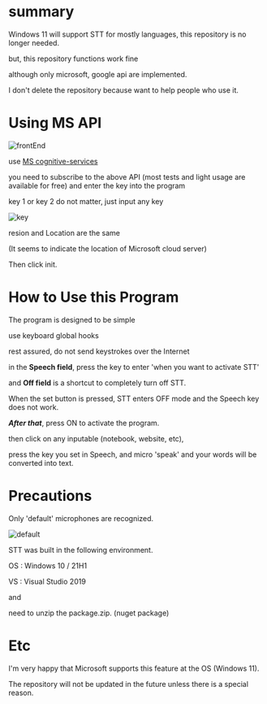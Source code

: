# summary

Windows 11 will support STT for mostly languages, this repository is no longer needed.

but, this repository functions work fine

although only microsoft, google api are implemented.

I don't delete the repository because want to help people who use it.



# Using MS API

![frontEnd](https://i.imgur.com/45IK3sr.png)


use [MS cognitive-services](https://azure.microsoft.com/ko-kr/services/cognitive-services/) 

you need to subscribe to the above API (most tests and light usage are available for free) and enter the key into the program

key 1 or key 2 do not matter, just input any key

![key](https://i.imgur.com/662y1v8.png)

resion and Location are the same

(It seems to indicate the location of Microsoft cloud server)

Then click init.


# How to Use this Program

The program is designed to be simple

use keyboard global hooks

rest assured, do not send keystrokes over the Internet

in the **Speech field**, press the key to enter 'when you want to activate STT'

and **Off field** is a shortcut to completely turn off STT.

When the set button is pressed, STT enters OFF mode and the Speech key does not work.

***After that***, press ON to activate the program.

then click on any inputable (notebook, website, etc), 

press the key you set in Speech, and micro 'speak' and your words will be converted into text.


# Precautions

Only 'default' microphones are recognized.

![default](https://i.imgur.com/SQHsHWg.png)


STT was built in the following environment.

OS : Windows 10 / 21H1

VS : Visual Studio 2019

and

need to unzip the package.zip. (nuget package)


# Etc

I'm very happy that Microsoft supports this feature at the OS (Windows 11).

The repository will not be updated in the future unless there is a special reason.
